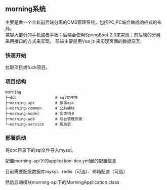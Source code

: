 ## morning系统
主要是做一个全新前后端分离的CMS管理系统，包括PC,PC端会做成响应式的布局，  
 兼容大部分的手机或者平板；后端会使用SpringBoot 2.0来实现；前后端的分离采用接口的方式来实现，
 前端主要是用Vue js 来实现页面的数据交互; 

### 快速开始
拉取项目或fuck项目。

### 项目结构
```
morning
├─doc                 # sql文件等
├─morning-api         # 服务api
├─morning-common      # 公共模块
├─morning-model       # 实体相关
├─morning-web         # 后台管理页面
└─morning-service     # 服务层
```

### 部署启动
将doc目录下的sql文件导入mysql。

配置morning-api下的application-dev.yml里的配置信息

目前需要配置数据库mysql、redis（可选）、邮箱配置（可选）

然后启动模块morning-api下的MorningApplication.class




